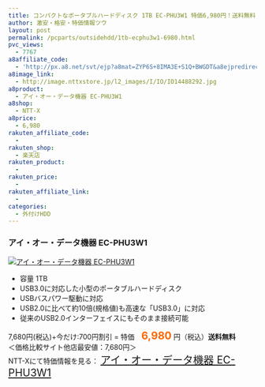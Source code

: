 ```yaml
---
title: コンパクトなポータブルハードディスク 1TB EC-PHU3W1 特価6,980円！送料無料！
author: 激安・格安・特価情報ツウ
layout: post
permalink: /pcparts/outsidehdd/1tb-ecphu3w1-6980.html
pvc_views:
  - 7767
a8affiliate_code:
  - 'http://px.a8.net/svt/ejp?a8mat=ZYP6S+8IMA3E+S1Q+BWGDT&a8ejpredirect=http://nttxstore.jp/_II_IO14488292'
a8image_link:
  - http://image.nttxstore.jp/l2_images/I/IO/IO14488292.jpg
a8product:
  - アイ・オー・データ機器 EC-PHU3W1
a8shop:
  - NTT-X
a8price:
  - 6,980
rakuten_affiliate_code:
  - 
rakuten_shop:
  - 楽天店
rakuten_product:
  - 
rakuten_price:
  - 
rakuten_affiliate_link:
  - 
categories:
  - 外付けHDD
---
```

### アイ・オー・データ機器 EC-PHU3W1

<div class="img-bg2 img_L">
  <a title="アイ・オー・データ機器 EC-PHU3W1" href="http://px.a8.net/svt/ejp?a8mat=ZYP6S+8IMA3E+S1Q+BWGDT&a8ejpredirect=http://nttxstore.jp/_II_IO14488292" target="_blank"><img src="http://i1.wp.com/image.nttxstore.jp/l2_images/I/IO/IO14488292.jpg?resize=120%2C120" border="0" alt="アイ・オー・データ機器 EC-PHU3W1" style="border: 0pt none;" data-recalc-dims="1" /></a>
</div>

<!--more-->

  * 容量 1TB
  * USB3.0に対応した小型のポータブルハードディスク
  * USBバスパワー駆動に対応
  * USB2.0に比べて約10倍(規格値)も高速な「USB3.0」に対応
  * 従来のUSB2.0インターフェイスにもそのまま接続可能

7,680円(税込)+今だけ:700円割引 = 特価　<span style="color: #ff6600; font-size: 150%;"><strong>6,980</strong></span> 円（税込）**送料無料**  
＜価格比較サイト他店最安値：7,680円＞  
NTT-Xにて特価情報を見る： <span style="font-size: 150%;"><a href="http://px.a8.net/svt/ejp?a8mat=ZYP6S+8IMA3E+S1Q+BWGDT&a8ejpredirect=http://nttxstore.jp/_II_IO14488292" target="_blank">アイ・オー・データ機器 EC-PHU3W1</a></p>